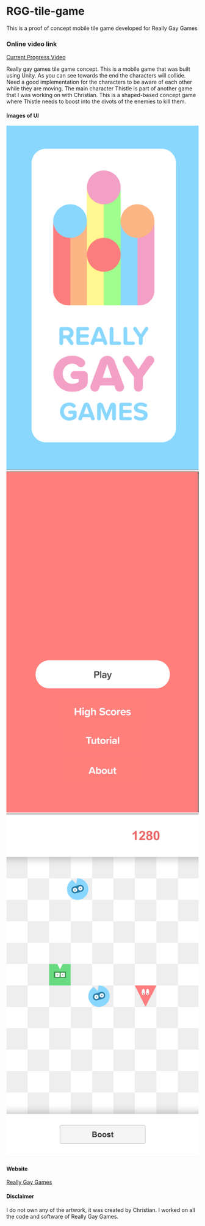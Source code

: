 # RGG-tile-game
This is a proof of concept mobile tile game developed for Really Gay Games


### Online video link
[Current Progress Video](https://youtu.be/XllbeB6QHL0)


Really gay games tile game concept. This is a mobile game that was built using Unity. As you can see towards the end the characters will collide. Need a good implementation for the characters to be aware of each other while they are moving. The main character Thistle is part of another game that I was working on with Christian. This is a shaped-based concept game where Thistle needs to boost into the divots of the enemies to kill them.


#### Images of UI
![Splash](imgs/splash.png "Splash Screen")
![Start](imgs/start.png "Start Screen")
![Game](imgs/game.png "Game Screen")


#### Website
[Really Gay Games](https://reallygay.games)


#### Disclaimer
I do not own any of the artwork, it was created by Christian. 
I worked on all the code and software of Really Gay Games.
